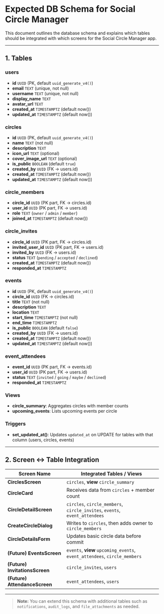 # Expected DB Schema for Social Circle Manager

This document outlines the database schema and explains which tables should be integrated with which screens for the Social Circle Manager app.

---

## 1. Tables

### users
- **id** `UUID` (PK, default `uuid_generate_v4()`)
- **email** `TEXT` (unique, not null)
- **username** `TEXT` (unique, not null)
- **display_name** `TEXT`
- **avatar_url** `TEXT`
- **created_at** `TIMESTAMPTZ` (default now())
- **updated_at** `TIMESTAMPTZ` (default now())

### circles
- **id** `UUID` (PK, default `uuid_generate_v4()`)
- **name** `TEXT` (not null)
- **description** `TEXT`
- **icon_url** `TEXT` (optional)
- **cover_image_url** `TEXT` (optional)
- **is_public** `BOOLEAN` (default `true`)
- **created_by** `UUID` (FK → users.id)
- **created_at** `TIMESTAMPTZ` (default now())
- **updated_at** `TIMESTAMPTZ` (default now())

### circle_members
- **circle_id** `UUID` (PK part, FK → circles.id)
- **user_id** `UUID` (PK part, FK → users.id)
- **role** `TEXT` (`owner` / `admin` / `member`)
- **joined_at** `TIMESTAMPTZ` (default now())

### circle_invites
- **circle_id** `UUID` (PK part, FK → circles.id)
- **invited_user_id** `UUID` (PK part, FK → users.id)
- **invited_by** `UUID` (FK → users.id)
- **status** `TEXT` (`pending` / `accepted` / `declined`)
- **created_at** `TIMESTAMPTZ` (default now())
- **responded_at** `TIMESTAMPTZ`

### events
- **id** `UUID` (PK, default `uuid_generate_v4()`)
- **circle_id** `UUID` (FK → circles.id)
- **title** `TEXT` (not null)
- **description** `TEXT`
- **location** `TEXT`
- **start_time** `TIMESTAMPTZ` (not null)
- **end_time** `TIMESTAMPTZ`
- **is_public** `BOOLEAN` (default `false`)
- **created_by** `UUID` (FK → users.id)
- **created_at** `TIMESTAMPTZ` (default now())
- **updated_at** `TIMESTAMPTZ` (default now())

### event_attendees
- **event_id** `UUID` (PK part, FK → events.id)
- **user_id** `UUID` (PK part, FK → users.id)
- **status** `TEXT` (`invited` / `going` / `maybe` / `declined`)
- **responded_at** `TIMESTAMPTZ`

### Views
- **circle_summary**: Aggregates circles with member counts
- **upcoming_events**: Lists upcoming events per circle

### Triggers
- **set_updated_at()**: Updates `updated_at` on UPDATE for tables with that column (users, circles, events)

---

## 2. Screen ↔ Table Integration

| Screen Name                     | Integrated Tables / Views                    |
|---------------------------------|----------------------------------------------|
| **CirclesScreen**               | `circles`, **view** `circle_summary`        |
| **CircleCard**                  | Receives data from `circles` + member count |
| **CircleDetailScreen**          | `circles`, `circle_members`, `circle_invites`, `events`, `event_attendees` |
| **CreateCircleDialog**          | Writes to `circles`, then adds owner to `circle_members` |
| **CircleDetailsForm**           | Updates basic circle data before commit      |
| **(Future) EventsScreen**       | `events`, **view** `upcoming_events`, `event_attendees`, `circle_members` |
| **(Future) InvitationsScreen**  | `circle_invites`, `users`                   |
| **(Future) AttendanceScreen**   | `event_attendees`, `users`                   |

---

> **Note:** You can extend this schema with additional tables such as `notifications`, `audit_logs`, and `file_attachments` as needed. 